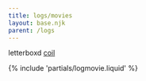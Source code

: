 ```yaml
---
title: logs/movies
layout: base.njk
parent: /logs
---
```


<p></p>

<div class="grid">
<span class="label">letterboxd</span>
<span><a href="https://letterboxd.com/coil/">coil</a></span>
</div>

{% include 'partials/logmovie.liquid' %}
